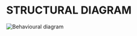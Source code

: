 # STRUCTURAL DIAGRAM #

![Behavioural diagram](https://user-images.githubusercontent.com/94536521/143072923-a98dde8a-6309-42ad-8af5-ee9df4f009be.jpg)
